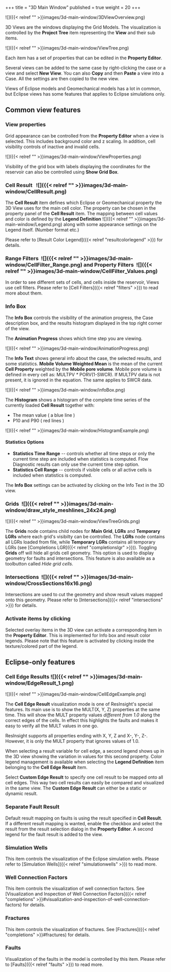 +++
title = "3D Main Window"
published = true
weight = 20
+++

![]({{< relref "" >}}images/3d-main-window/3DViewOverview.png)

3D Views are the windows displaying the Grid Models. The visualization is controlled by the **Project Tree** item representing the **View** and their sub items.

![]({{< relref "" >}}images/3d-main-window/ViewTree.png)

Each item has a set of properties that can be edited in the **Property Editor**.

Several views can be added to the same case by right-clicking the case or a view and select **New View**. You can also **Copy** and then **Paste** a view into a Case. All the settings are then copied to the new view.

Views of Eclipse models and Geomechanical models has a lot in common, but Eclipse views has some features that applies to Eclipse simulations only.

## Common view features

### View properties

Grid appearance can be controlled from the **Property Editor** when a view is selected. This includes background color and z scaling. In addition, cell visibility controls of inactive and invalid cells.

![]({{< relref "" >}}images/3d-main-window/ViewProperties.png)

Visibility of the grid box with labels displaying the coordinates for the reservoir can also be controlled using **Show Grid Box**.

### Cell Result &nbsp; ![]({{< relref "" >}}images/3d-main-window/CellResult.png)

The **Cell Result** item defines which Eclipse or Geomechanical property the 3D View uses for the main cell color. The property can be chosen in the property panel of the **Cell Result** item. The mapping between cell values and color is defined by the **Legend Definition**  ![]({{< relref "" >}}images/3d-main-window/Legend.png) along with some appearance settings on the Legend itself. (Number format etc.)

Please refer to [Result Color Legend]({{< relref "resultcolorlegend" >}}) for details.

### Range Filters &nbsp;![]({{< relref "" >}}images/3d-main-window/CellFilter_Range.png) and Property Filters &nbsp;![]({{< relref "" >}}images/3d-main-window/CellFilter_Values.png)

In order to see different sets of cells, and cells inside the reservoir, Views use cell filters. Please refer to [Cell Filters]({{< relref "filters" >}}) to read more about them.

### Info Box

The **Info Box** controls the visibility of the animation progress, the Case description box, and the results histogram displayed in the top right corner of the view.

The **Animation Progress** shows which time step you are viewing.

![]({{< relref "" >}}images/3d-main-window/AnimationProgress.png)

The **Info Text** shows general info about the case, the selected results, and some statistics. **Mobile Volume Weighted Mean** is the mean of the current **Cell Property** weighted by the **Mobile pore volume**. Mobile pore volume is defined in every cell as: MULTPV _*_ PORV(1-SWCR). If MULTPV data is not present, it is ignored in the equation. The same applies to SWCR data.

![]({{< relref "" >}}images/3d-main-window/infoBox.png)

The **Histogram** shows a histogram of the complete time series of the currently loaded **Cell Result** together with:

- The mean value ( a blue line )
- P10 and P90 ( red lines )

![]({{< relref "" >}}images/3d-main-window/HistogramExample.png)

#### Statistics Options

- **Statistics Time Range** -- controls whether all time steps or only the current time step are included when statistics is computed. Flow Diagnostic results can only use the current time step option.
- **Statistics Cell Range** -- controls if visible cells or all active cells is included when statistics is computed.

<div class="note">
The <b>Info Box</b> settings can be activated by clicking on the Info Text in the 3D view.
</div>

### Grids &nbsp;![]({{< relref "" >}}images/3d-main-window/draw_style_meshlines_24x24.png)

![]({{< relref "" >}}images/3d-main-window/ViewTreeGrids.png)

The **Grids** node contains child nodes for **Main Grid**, **LGRs** and **Temporary LGRs** where each grid's visibilty can be controlled. The **LGRs** node contains all LGRs loaded from file, while **Temporary LGRs** contains all temporary LGRs (see [Completions LGR]({{< relref "completionslgr" >}})).
Toggling **Grids** off will hide all grids cell geometry. This option is used to display geometry for faults and intersections. This feature is also available as a toolbutton called *Hide grid cells*.

### Intersections &nbsp;![]({{< relref "" >}}images/3d-main-window/CrossSections16x16.png)
Intersections are used to cut the geometry and show result values mapped onto this geometry.
Please refer to [Intersections]({{< relref "intersections" >}}) for details.

### Activate items by clicking
Selected overlay items in the 3D view can activate a corresponding item in the **Property Editor**. This is implemented for Info box and result color legends. Please note that this feature is activated by clicking inside the texture/colored part of the legend.


## Eclipse-only features

### Cell Edge Results ![]({{< relref "" >}}images/3d-main-window/EdgeResult_1.png)

![]({{< relref "" >}}images/3d-main-window/CellEdgeExample.png)

The **Cell Edge Result** visualization mode is one of ResInsight's special features. Its main use is to show the MULT(X, Y, Z) properties at the same time. This will show the MULT property values *different from 1.0* along the correct edges of the cells. In effect this highlights the faults and makes it easy to verify all the MULT values in one go.

ResInsight supports all properties ending with X, Y, Z and X-, Y-, Z-. However, it is only the MULT property that ignores values of 1.0.

When selecting a result variable for cell edge, a second legend shows up in the 3D view showing the variation in values for this second property. Color legend management is available when selecting the **Legend Definition** item belonging to the **Cell Edge Result** item.

Select **Custom Edge Result** to specify one cell result to be mapped onto all cell edges. This way two cell results can easily be compared and visualized in the same view. The **Custom Edge Result** can either be a static or dynamic result.

### Separate Fault Result

Default result mapping on faults is using the result specified in **Cell Result**. If a different result mapping is wanted, enable the checkbox and select the result from the result selection dialog in the **Property Editor**. A second legend for the fault result is added to the view.

### Simulation Wells
This item controls the visualization of the Eclipse simulation wells.
Please refer to [Simulation Wells]({{< relref "simulationwells" >}}) to read more.

### Well Connection Factors
This item controls the visualization of well connection factors.
See [Visualization and Inspection of Well Connection Factors]({{< relref "completions" >}}#visualization-and-inspection-of-well-connection-factors) for details.

### Fractures
This item controls the visualization of fractures.
See [Fractures]({{< relref "completions" >}}#fractures) for details.

### Faults
Visualization of the faults in the model is controlled by this item.
Please refer to [Faults]({{< relref "faults" >}}) to read more.
